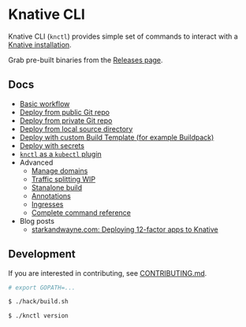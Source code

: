 # Knative CLI

Knative CLI (`knctl`) provides simple set of commands to interact with a [Knative installation](https://github.com/knative/docs).

Grab pre-built binaries from the [Releases page](https://github.com/cppforlife/knctl/releases).

## Docs

- [Basic workflow](./docs/basic-workflow.md)
- [Deploy from public Git repo](./docs/deploy-public-git-repo.md)
- [Deploy from private Git repo](./docs/deploy-private-git-repo.md)
- [Deploy from local source directory](./docs/deploy-source-directory.md)
- [Deploy with custom Build Template (for example Buildpack)](./docs/deploy-custom-build-template.md)
- [Deploy with secrets](./docs/deploy-secrets.md)
- [`knctl` as a `kubectl` plugin](./docs/kubectl-plugin.md)
- Advanced
  - [Manage domains](./docs/manage-domains.md)
  - [Traffic splitting WIP](./docs/traffic-splitting.md)
  - [Stanalone build](./docs/standalone-build.md)
  - [Annotations](./docs/annotations.md)
  - [Ingresses](./docs/ingresses.md)
  - [Complete command reference](./docs/cmd/knctl.md)
- Blog posts
  - [starkandwayne.com: Deploying 12-factor apps to Knative](https://starkandwayne.com/blog/deploying-12factor-apps-to-knative/)

## Development

If you are interested in contributing, see [CONTRIBUTING.md](./CONTRIBUTING.md).

```bash
# export GOPATH=...

$ ./hack/build.sh

$ ./knctl version
```
